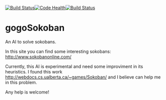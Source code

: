 [![Build Status](https://travis-ci.org/gogo40/gogoSokoban.svg?branch=master)](https://travis-ci.org/gogo40/gogoSokoban)[![Code Health](https://landscape.io/github/gogo40/gogoSokoban/master/landscape.svg?style=flat)](https://landscape.io/github/gogo40/gogoSokoban/master)[![Build Status](https://drone.io/github.com/gogo40/gogoSokoban/status.png)](https://drone.io/github.com/gogo40/gogoSokoban/latest)

gogoSokoban
===========

An AI to solve sokobans. 

In this site you can find some interesting sokobans: http://www.sokobanonline.com/ 

Currently, this AI is experimental and need some improviment in its heuristics. I found this work http://webdocs.cs.ualberta.ca/~games/Sokoban/
and I believe can help me in this problem.

Any help is welcome!
